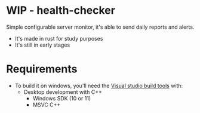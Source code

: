 # WIP - health-checker
Simple configurable server monitor, it's able to send daily reports and alerts.

- It's made in rust for study purposes
- It's still in early stages

# Requirements
- To build it on windows, you'll need the [Visual studio build tools](https://visualstudio.microsoft.com/downloads/?q=build+tools) with:
  - Desktop development with C++
    - Windows SDK (10 or 11)
    - MSVC C++